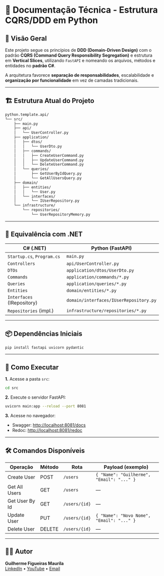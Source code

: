 # 📘 Documentação Técnica - Estrutura CQRS/DDD em Python

## 📖 Visão Geral

Este projeto segue os princípios de **DDD (Domain-Driven Design)** com o padrão **CQRS (Command Query Responsibility Segregation)** e estrutura em **Vertical Slices**, utilizando `FastAPI` e nomeando os arquivos, métodos e entidades no **padrão C#**.

A arquitetura favorece **separação de responsabilidades**, escalabilidade e **organização por funcionalidade** em vez de camadas tradicionais.

---

## 🏗 Estrutura Atual do Projeto

```bash
python.template.api/
└── src/
    ├── main.py
    ├── api/
    │   └── UserController.py
    ├── application/
    │   ├── dtos/
    │   │   └── UserDto.py
    │   ├── commands/
    │   │   ├── CreateUserCommand.py
    │   │   ├── UpdateUserCommand.py
    │   │   └── DeleteUserCommand.py
    │   └── queries/
    │       ├── GetUserByIdQuery.py
    │       └── GetAllUsersQuery.py
    ├── domain/
    │   ├── entities/
    │   │   └── User.py
    │   └── interfaces/
    │       └── IUserRepository.py
    └── infrastructure/
        └── repositories/
            └── UserRepositoryMemory.py
```

---

## 🔄 Equivalência com .NET

| C# (.NET)                      | Python (FastAPI)                         |
|-------------------------------|------------------------------------------|
| `Startup.cs`, `Program.cs`    | `main.py`                                |
| `Controllers`                 | `api/UserController.py`                  |
| `DTOs`                        | `application/dtos/UserDto.py`            |
| `Commands`                    | `application/commands/*.py`              |
| `Queries`                     | `application/queries/*.py`               |
| `Entities`                    | `domain/entities/*.py`                   |
| `Interfaces` (IRepository)    | `domain/interfaces/IUserRepository.py`   |
| `Repositories` (impl.)        | `infrastructure/repositories/*.py`       |

---

## 📦 Dependências Iniciais

```bash
pip install fastapi uvicorn pydantic
```

---

## 🚀 Como Executar

**1.** Acesse a pasta `src`:

```bash
cd src
```

**2.** Execute o servidor FastAPI:

```bash
uvicorn main:app --reload --port 8081
```

**3.** Acesse no navegador:

- Swagger: [http://localhost:8081/docs](http://localhost:8081/docs)
- Redoc: [http://localhost:8081/redoc](http://localhost:8081/redoc)

---

## 🛠 Comandos Disponíveis

| Operação       | Método | Rota             | Payload (exemplo)                    |
|----------------|--------|------------------|--------------------------------------|
| Create User    | POST   | `/users`         | `{ "Name": "Guilherme", "Email": "..." }` |
| Get All Users  | GET    | `/users`         | —                                    |
| Get User By Id | GET    | `/users/{id}`    | —                                    |
| Update User    | PUT    | `/users/{id}`    | `{ "Name": "Novo Nome", "Email": "..." }` |
| Delete User    | DELETE | `/users/{id}`    | —                                    |

---

## 👨‍💻 Autor

**Guilherme Figueiras Maurila**  
[LinkedIn](https://www.linkedin.com/in/guilherme-maurila) • [YouTube](https://www.youtube.com/channel/UCjy19AugQHIhyE0Nv558jcQ) • [Email](mailto:gfmaurila@gmail.com)
